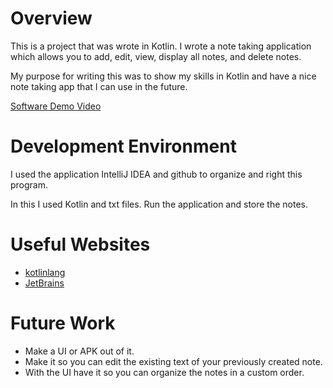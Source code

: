 # Overview

This is a project that was wrote in Kotlin. I wrote a note taking application which allows you to add, edit, view, display all notes, and delete notes.

My purpose for writing this was to show my skills in Kotlin and have a nice note taking app that I can use in the future.

[Software Demo Video]([https://youtu.be/zMW6XO5049w](https://youtu.be/zMW6XO5049w))

# Development Environment

I used the application IntelliJ IDEA and github to organize and right this program.

In this I used Kotlin and txt files. Run the application and store the notes.

# Useful Websites

- [kotlinlang](https://kotlinlang.org/docs/comparison-to-java.html)
- [JetBrains](https://www.jetbrains.com/idea/)

# Future Work

- Make a UI or APK out of it.
- Make it so you can edit the existing text of your previously created note.
- With the UI have it so you can organize the notes in a custom order.
